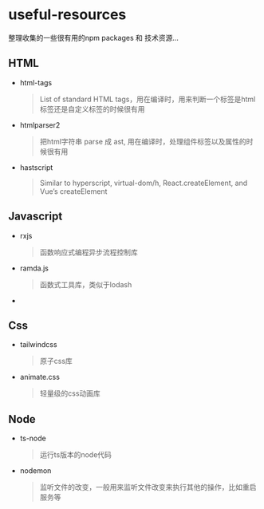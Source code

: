 # useful-resources
整理收集的一些很有用的npm packages 和 技术资源...

## HTML
- html-tags
  > List of standard HTML tags，用在编译时，用来判断一个标签是html标签还是自定义标签的时候很有用
- htmlparser2
  > 把html字符串 parse 成 ast, 用在编译时，处理组件标签以及属性的时候很有用
- hastscript
  > Similar to hyperscript, virtual-dom/h, React.createElement, and Vue’s createElement

## Javascript
- rxjs
  > 函数响应式编程异步流程控制库
- ramda.js
  > 函数式工具库，类似于lodash
- 

## Css
- tailwindcss
  > 原子css库
- animate.css
  > 轻量级的css动画库

## Node
- ts-node
  > 运行ts版本的node代码
- nodemon
  > 监听文件的改变，一般用来监听文件改变来执行其他的操作，比如重启服务等
